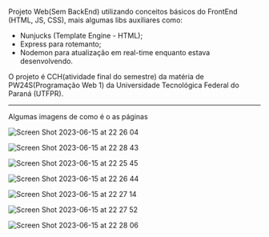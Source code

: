 Projeto Web(Sem BackEnd) utilizando conceitos básicos do FrontEnd (HTML, JS, CSS), mais algumas libs auxiliares como:
- Nunjucks (Template Engine - HTML);
- Express para rotemanto;
- Nodemon para atualização em real-time enquanto estava desenvolvendo.

O projeto é CCH(atividade final do semestre) da matéria de PW24S(Programação Web 1) da Universidade Tecnológica Federal do Paraná (UTFPR).

----
Algumas imagens de como é o as páginas

![Screen Shot 2023-06-15 at 22 26 04](https://github.com/lebLuiz/CCH_PW24S/assets/49081359/1a9abafd-6af9-4152-b375-824db73a480e)

![Screen Shot 2023-06-15 at 22 28 43](https://github.com/lebLuiz/CCH_PW24S/assets/49081359/c953fb85-ee84-4c63-bf28-7cb661d40855)

![Screen Shot 2023-06-15 at 22 25 45](https://github.com/lebLuiz/CCH_PW24S/assets/49081359/2709de74-3c26-4426-a1ae-432d8d8f8a52)

![Screen Shot 2023-06-15 at 22 26 44](https://github.com/lebLuiz/CCH_PW24S/assets/49081359/52d549b9-8369-487d-9ef4-98c1be2d579f)

![Screen Shot 2023-06-15 at 22 27 14](https://github.com/lebLuiz/CCH_PW24S/assets/49081359/f2eaf03b-bbfe-4f8d-bc5f-5a60ac3558da)

![Screen Shot 2023-06-15 at 22 27 52](https://github.com/lebLuiz/CCH_PW24S/assets/49081359/70ae043c-1d47-4df9-9984-700956c09792)

![Screen Shot 2023-06-15 at 22 28 06](https://github.com/lebLuiz/CCH_PW24S/assets/49081359/4fee14dd-c055-4331-8126-81d40ed862c5)

